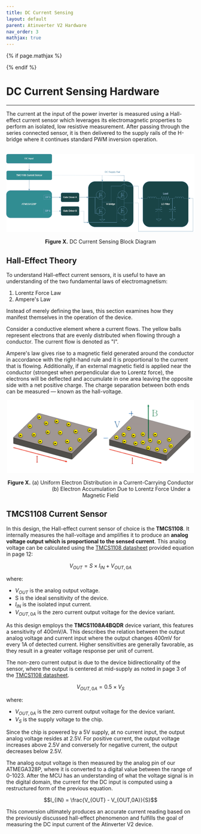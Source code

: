 ```yaml
---
title: DC Current Sensing
layout: default
parent: Atinverter V2 Hardware
nav_order: 3
mathjax: true
---
```


<!-- To enable math equation formatting -->
{% if page.mathjax %}
  <!-- Polyfill for older browsers (optional) -->
  <script type="text/javascript" async 
    src="https://polyfill.io/v3/polyfill.min.js?features=es6">
  </script>

  <!-- MathJax v3 for LaTeX rendering -->
  <script type="text/javascript" async 
    id="MathJax-script" 
    src="https://cdn.jsdelivr.net/npm/mathjax@3/es5/tex-mml-chtml.js">
  </script>

  <!-- Custom MathJax Configuration -->
  <script type="text/javascript">
    MathJax = {
      tex: {
        inlineMath: [['$', '$'], ['\\(', '\\)']],
        displayMath: [['$$', '$$'], ['\\[', '\\]']],
      }
    };
  </script>
{% endif %}

# **DC Current Sensing Hardware**
---

The current at the input of the power inverter is measured using a Hall-effect current sensor which leverages its electromagnetic properties to perform an isolated, low resistive measurement. After passing through the series connected sensor, it is then delivered to the supply rails of the H-bridge where it continues standard PWM inversion operation.
<br>
<br>

<p align="center">
<img src="../../images/DC_current_sensing_block_diagram.png" alt="AC Current Sensing Block Diagram" width="800"/>
</p>
<div style="text-align: center;">
    <h7><b>Figure X.</b> DC Current Sensing Block Diagram </h7>
</div>

## Hall-Effect Theory

To understand Hall-effect current sensors, it is useful to have an understanding of the two fundamental laws of electromagnetism:
1. Lorentz Force Law
2. Ampere's Law

Instead of merely defining the laws, this section examines how they manifest themselves in the operation of the device.

Consider a conductive element where a current flows. The yellow balls represent electrons that are evenly distributed when flowing through a conductor. The current flow is denoted as "I".

Ampere's law gives rise to a magnetic field generated around the conductor in accordance with the right-hand rule and it is proportional to the current that is flowing. Additionally, if an external magnetic field is applied near the conductor (strongest when perpendicular due to Lorentz force), the electrons will be deflected and accumulate in one area leaving the opposite side with a net positive charge. The charge separation between both ends can be measured — known as the hall-voltage.

<p align="center">
<img src="../../images/hall_effect_transparent_background.png" alt="Hall Effect Diagram" width="500"/>
</p>

<div style="text-align: center;">
    <h7><b>Figure X.</b> (a) Uniform Electron Distribution in a Current-Carrying Conductor <br> <span style="margin-left: 110px;">(b) Electron Accumulation Due to Lorentz Force Under a Magnetic Field </span> </h7>
</div>


## TMCS1108 Current Sensor

In this design, the Hall-effect current sensor of choice is the **TMCS1108**. It internally measures the hall-voltage and amplifies it to produce an **analog voltage output which is proportional to the sensed current**. This analog voltage can be calculated using the [TMCS1108 datasheet](https://www.ti.com/lit/ds/symlink/tmcs1108.pdf?HQS=dis-dk-null-digikeymode-dsf-pf-null-wwe&ts=1744785799224) provided equation in page 12:

$$V_{OUT} = S \times I_{IN} + V_{OUT,0A}$$

where:
- $V_{OUT}$ is the analog output voltage. 
- S is the ideal sensitivity of the device. 
- $I_{IN}$ is the isolated input current. 
- $V_{OUT,0A}$ is the zero current output voltage for the device variant.

As this design employs the **TMCS1108A4BQDR** device variant, this features a sensitivity of 400mV/A. This describes the relation between the output analog voltage and current input where the output changes 400mV for every 1A of detected current. Higher sensitivities are generally favorable, as they result in a greater voltage response per unit of current.

The non-zero current output is due to the device bidirectionality of the sensor, where the output is centered at mid-supply as noted in page 3 of the [TMCS1108 datasheet](https://www.ti.com/lit/ds/symlink/tmcs1108.pdf?HQS=dis-dk-null-digikeymode-dsf-pf-null-wwe&ts=1744785799224).

$$V_{OUT,0A} = 0.5 × V_{S}$$

where:
- $V_{OUT,0A}$ is the zero current output voltage for the device variant.
- $V_{S}$ is the supply voltage to the chip.

Since the chip is powered by a 5V supply, at no current input, the output analog voltage resides at 2.5V. For positive current, the output voltage increases above 2.5V and conversely for negative current, the output decreases below 2.5V.

The analog output voltage is then measured by the analog pin of our ATMEGA328P, where it is converted to a digital value between the range of 0-1023. After the MCU has an understanding of what the voltage signal is in the digital domain, the current for the DC input is computed using a restructured form of the previous equation.

$$I_{IN} = \frac{V_{OUT} - V_{OUT,0A}}{S}$$

This conversion ultimately produces an accurate current reading based on the previously discussed hall-effect phenomenon and fulfills the goal of measuring the DC input current of the Atinverter V2 device.